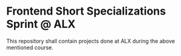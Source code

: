 # Frontend Short Specializations Sprint @ ALX
This repository shall contain projects done at ALX during the above mentioned course.
